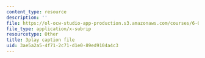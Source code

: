 ```yaml
---
content_type: resource
description: ''
file: https://ol-ocw-studio-app-production.s3.amazonaws.com/courses/6-004-computation-structures-spring-2017/3ae5a2a54f712c71d1e089ed9104a4c3_56QUjMD3xoI.srt
file_type: application/x-subrip
resourcetype: Other
title: 3play caption file
uid: 3ae5a2a5-4f71-2c71-d1e0-89ed9104a4c3
---
```

